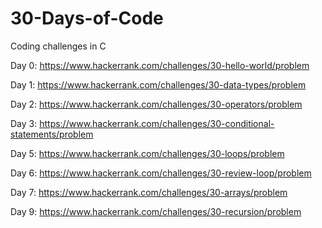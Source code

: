 # 30-Days-of-Code
Coding challenges in C 

Day 0: https://www.hackerrank.com/challenges/30-hello-world/problem

Day 1: https://www.hackerrank.com/challenges/30-data-types/problem

Day 2: https://www.hackerrank.com/challenges/30-operators/problem

Day 3: https://www.hackerrank.com/challenges/30-conditional-statements/problem

Day 5: https://www.hackerrank.com/challenges/30-loops/problem

Day 6: https://www.hackerrank.com/challenges/30-review-loop/problem

Day 7: https://www.hackerrank.com/challenges/30-arrays/problem

Day 9: https://www.hackerrank.com/challenges/30-recursion/problem
